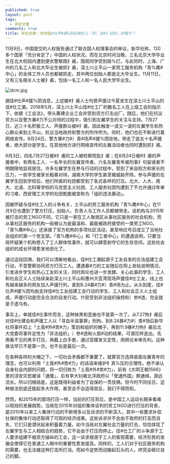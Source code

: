 ```yaml
---
published: true
layout: post
tags:
  - 评论文章
comments: true
title: 评论文章：为何佳#仕声#援%团会被扣上「非氵去#纟且织」的帽子？
---
```



11月9日，中国提交的人权报告通过了联合国人权理事会的审议，新华社称，120多个国家「充分肯定了」中国的人权状况。而在北京时间当晚，三名北京大学毕业生在北大校园内遭到便衣警察围扌甫，围观同学受到殴%打。与此同时，上海、广州的几名工人和北大毕业生被抓扌甫，深土川土平山一家劳工服务机构「青%鹰#中心」的全体工作人员也都被抓走，其中两位创始人都是北大毕业生。11月11日，又有三名相关人士被扌甫，包括一名工人和一名人民大学毕业生。

<img src="https://i.loli.net/2018/11/18/5bf135879dc5e.jpg" alt="dcm.jpg" title="dcm.jpg" />

据佳#仕声#援%团消息，上述被#扌甫人士均曾声援过今夏发生在深土川土平山的佳#仕工潮。2018年5月，深土川土平山佳#仕工厂的数名工人在上级工会的指示下，依据《工会法》，带头筹建企业工会并受到资方打击出厂。随后，他们在抗议资方以及警方暴#力不公对待的过程中，吸引到左翼学生的关注与支持。7月27日，近三十名积极工人、声援群众被#扌甫，因此触发一波又一波的左翼学生和热心群众来到土平山，抗议当地政府和警方的所作所为。同时，他们也在不断进行着网络宣传。8月24日，警方暴#力#氵青#场声#援%团驻地，带走了逾五十名声援者，绝大部分是学生。在其他地方进行网络宣传的左翼活动者也同时遭到抓扌甫。

9月3日，四名7月27日被#扌甫的工人被检察院批扌甫；在8月24日被#扌甫的声援者中，有两名工人、一名年长的左翼宣传者、六名左翼青年被刑事扌句留或者不明期限地监视居住。许多左翼学生在参与行动的过程中，受到了来自校方和家长的压力，一些学生被家长粗暴对待，湖南大学的学生甚至被威胁开除。参与声援的左翼学生回到学校后，他们所属的社团都受到了各式各样的打压。北大、人大、南大、北语、北科等学校的马克思主义社团、工人服务社团均遭到了不允许通过年审的刁难，西安理工大学的社团乾脆被宣称为「组织违法暴动」。

因被怀疑与佳#仕工人的斗争有关，土平山的劳工服务机构「青%鹰#中心」在11月9日也遭到了警方打压，创始人、负责人与工作人员都被带走。该机构与2015年被打击的劳工NGO不同，它只是一家在工人聚居区从事社区服务的社会机构，而从事社区服务的机构一般被认为是最温和、最能被政府接受的一类劳工NGO。「青%鹰#中心」还承接了官方机构的多项社区活动，甚至响应号召成立了当地社会组织的第一个党支部。「青%鹰#中心」和「打工者中心」的遭遇说明，只要当局怀疑某个机构卷入了工人群体性事件，就可以肆意剥夺它的生存空间，这些社会组织的成长环境愈发地恶化了。

通过这段回溯，我们可以清晰地看出，佳#仕工潮起源于工友自发的合法组建工会行动，不意警察协同资方打压工人。遭遇暴#力的工友随后在网上发帖说明情况，引发进步学生和热心工友的关注，同时舆论也进一步发酵。关心此事的学生、工人和社会正义人士陆续亲赴深土川土平山和惠州大亚湾现场声援佳#仕工友，线上也有越来越多的网友加入声援行列，直到8.24暴#力#氵青#场为止。从头到尾，佳#仕声#援%团均由支持佳#仕工友组建工会行动的学生、工人和社会正义人士组成，声援行动是完全合法的自发行动。什麽受到非法组织操控和氵参#透，完全就是子虚乌有。

事实上，单就佳#仕事件而言，这种抹黑和歪曲也不是第一次了。从7.27拘扌甫后对佳#仕建会和声援工人以「寻血半滋事罪」刑拘，到8.24暴#力#氵青#场后新华社将事件扣上「土竟#外#势#力」策划和组织的帽子，再到11.9暴#力拘扌甫后北大党委将事件定性为「非法组织」氵参#透和火扇#动的结果，可谓花样迭出。先用看不见的黑手打压，再戴上白手套，通过官媒发文定性，用舆论未审先判。这种做法早已不是第一次，也不会是最后一次。

在各种各样的大帽之下，一切社会矛盾都不重要了。就算官方选择直面左翼青年的理念，也可以利用「土竟#外#势#力」的话语来维护钅真%压的合理性。绝不承认自身社会内部的问题，将一切归咎为「土竟#外#势#力」，前有《大明王朝1566》里的淳安灾民被诬「通倭」，后有李大钊被北洋政府以「里通外国」罪通缉，源远流长。所以归根结底，这是既得利益者为了自保的一贯伎俩。但今时不同往日，这种做法到底还能起多大作用，甚至会不会适得其反，我们不得而知。

然而，和2015年的那场打压一样，当前的打压背后，是中国工人运动长期来看难以阻挡的发展趋势。当局在2015年对组织集体谈判的劳工NGO进行打压的背景，是2010年以来工人集体行动的不断增多以及诉求的不断深入，其中一些要求补偿社保的集体行动还取得了可观的经济成果。这些诉求并不会由于政府的打击而消失，它们只是潜伏起来积蓄着力量。如今当局对左翼社会力量的打击，恰恰体现了左翼学生与工人相结合的趋势，它不会由于打压而停止。佳#仕工厂的斗争源于工人要求组建不被资方操纵的工会，这一诉求根源于工人的客观需要，经济形势的发展会使得它在普通工人眼中的重要性愈发提高。同样的，工人们对于社区服务机构的需要，也无法被这种打击所打消。而如今逆势而动搬起石头的人，终究会砸烂自己的脚。
